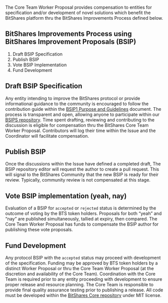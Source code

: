 The Core Team Worker Proposal provides compensation to entities for specification and/or development of novel solutions which benefit the BitShares platform thru the BitShares Improvements Process defined below. 

## BitShares Improvements Process using BitShares Improvement Proposals (BSIP)
1.	Draft BSIP Specification
2.	Publish BSIP
3.	Vote BSIP Implementation
4.	Fund Development

## Draft BSIP Specification

Any entity intending to improve the BitShares protocol or provide informational guidance to the community is encouraged to follow the contribution guide within the [BSIP1 Purpose and Guidelines]( https://github.com/bitshares/bsips/blob/master/bsip-0001.md) document. The process is transparent and open, allowing anyone to participate within our [BSIPS repository](https://github.com/bitshares/bsips/). Time spent drafting, reviewing and contributing to the discussion is eligible for compensation thru the BitShares Core Team Worker Proposal. Contributors will log their time within the Issue and the Coordinator will facilitate compensation.

## Publish BSIP

Once the discussions within the Issue have defined a completed draft, The BSIP repository editor will request the author to create a pull request. This will signal to the BitShares Community that the new BSIP is ready for their review. Typically, community review is not compensated at this stage. 

## Vote BSIP implementation (yeah, nay)

Evaluation of a BSIP for `accepted` or `rejected` status is determined by the outcome of voting by the BTS token holders. Proposals for both “yeah” and “nay” are published simultaneously, tallied at expiry, then compared. The Core Team Worker Proposal has funds to compensate the BSIP author for publishing these vote proposals. 

## Fund Development 

Any protocol BSIP with the `accepted` status may proceed with development of the specification. Funding may be approved by BTS token holders by a distinct Worker Proposal or thru the Core Team Worker Proposal (at the discretion and availability of the Core Team). Coordination with the Core Team is required prior to any entity proceeding with development to ensure proper release and resource planning. The Core Team is responsible to provide final quality assurance testing prior to publishing a release. All code must be developed within the [BitShares Core repository](https://github.com/bitshares/bitshares-core) under MIT license.
